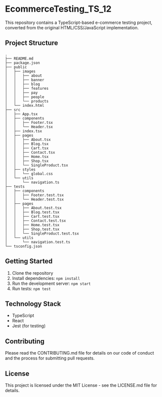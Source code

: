 # EcommerceTesting_TS_12

This repository contains a TypeScript-based e-commerce testing project, converted from the original HTML/CSS/JavaScript implementation.

## Project Structure

```
.
├── README.md
├── package.json
├── public
│   ├── images
│   │   ├── about
│   │   ├── banner
│   │   ├── blog
│   │   ├── features
│   │   ├── pay
│   │   ├── people
│   │   └── products
│   └── index.html
├── src
│   ├── App.tsx
│   ├── components
│   │   ├── Footer.tsx
│   │   └── Header.tsx
│   ├── index.tsx
│   ├── pages
│   │   ├── About.tsx
│   │   ├── Blog.tsx
│   │   ├── Cart.tsx
│   │   ├── Contact.tsx
│   │   ├── Home.tsx
│   │   ├── Shop.tsx
│   │   └── SingleProduct.tsx
│   ├── styles
│   │   └── global.css
│   └── utils
│       └── navigation.ts
├── tests
│   ├── components
│   │   ├── Footer.test.tsx
│   │   └── Header.test.tsx
│   ├── pages
│   │   ├── About.test.tsx
│   │   ├── Blog.test.tsx
│   │   ├── Cart.test.tsx
│   │   ├── Contact.test.tsx
│   │   ├── Home.test.tsx
│   │   ├── Shop.test.tsx
│   │   └── SingleProduct.test.tsx
│   └── utils
│       └── navigation.test.ts
└── tsconfig.json
```

## Getting Started

1. Clone the repository
2. Install dependencies: `npm install`
3. Run the development server: `npm start`
4. Run tests: `npm test`

## Technology Stack

- TypeScript
- React
- Jest (for testing)

## Contributing

Please read the CONTRIBUTING.md file for details on our code of conduct and the process for submitting pull requests.

## License

This project is licensed under the MIT License - see the LICENSE.md file for details.